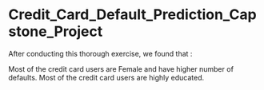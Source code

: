 # Credit_Card_Default_Prediction_Capstone_Project
After conducting this thorough exercise, we found that :


Most of the credit card users are Female and have higher number of defaults.
Most of the credit card users are highly educated.
